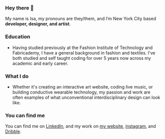 ### Hey there 👋
My name is Isa, my pronouns are they/them, and I’m New York City based **developer, designer, and artist**.

### Education

- Having studied previously at the Fashion Institute of Technology and Fabricademy, I have a general background in fashion and textiles. I've both studied and self taught coding for over 5 years now across my academic and early career. 

### What I do

- Whether it's creating an interactive art website, coding live music, or building conductive wearable technology, my passion and work are often examples of what unconventional interdisciplinary design can look like. 

### You can find me 

You can find me on [LinkedIn](https://www.linkedin.com/in/isa-biramontes/), and my work on [my website](https://isabiramontes.me/), [instagram](https://www.instagram.com/isa.s_wearables/), and [Dribble](https://dribbble.com/isabiramontes).
